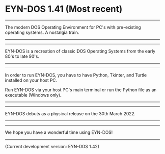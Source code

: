 # EYN-DOS 1.41 (Most recent)
-----------------------------------------------------------------------------------------------------------------------------------------------------------------

The modern DOS Operating Environment for PC's with pre-existing operating systems. A nostalgia train.

-----------------------------------------------------------------------------------------------------------------------------------------------------------------
-----------------------------------------------------------------------------------------------------------------------------------------------------------------

EYN-DOS is a recreation of classic DOS Operating Systems from the early 80's to late 90's.

-----------------------------------------------------------------------------------------------------------------------------------------------------------------
-----------------------------------------------------------------------------------------------------------------------------------------------------------------

In order to run EYN-DOS, you have to have Python, Tkinter, and Turtle installed on your host PC.

Run EYN-DOS via your host PC's main terminal or run the Python file as an executable (Windows only).

-----------------------------------------------------------------------------------------------------------------------------------------------------------------
-----------------------------------------------------------------------------------------------------------------------------------------------------------------

EYN-DOS debuts as a physical release on the 30th March 2022.

-----------------------------------------------------------------------------------------------------------------------------------------------------------------
-----------------------------------------------------------------------------------------------------------------------------------------------------------------

We hope you have a wonderful time using EYN-DOS!

-----------------------------------------------------------------------------------------------------------------------------------------------------------------


(Current development version: EYN-DOS 1.42)
